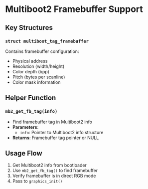 # Multiboot2 Framebuffer Support

## Key Structures

### `struct multiboot_tag_framebuffer`
Contains framebuffer configuration:
- Physical address
- Resolution (width/height)
- Color depth (bpp)
- Pitch (bytes per scanline)
- Color mask information

## Helper Function

### `mb2_get_fb_tag(info)`
- Find framebuffer tag in Multiboot2 info
- **Parameters**:
  - `info`: Pointer to Multiboot2 info structure
- **Returns**: Framebuffer tag pointer or NULL

## Usage Flow
1. Get Multiboot2 info from bootloader
2. Use `mb2_get_fb_tag()` to find framebuffer
3. Verify framebuffer is in direct RGB mode
4. Pass to `graphics_init()`
